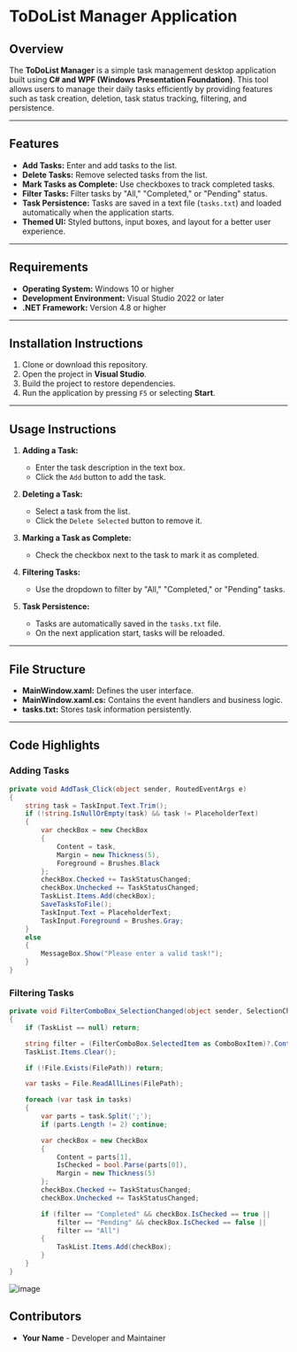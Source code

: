 # ToDoList Manager Application

## Overview
The **ToDoList Manager** is a simple task management desktop application built using **C# and WPF (Windows Presentation Foundation)**. This tool allows users to manage their daily tasks efficiently by providing features such as task creation, deletion, task status tracking, filtering, and persistence.

---

## Features
- **Add Tasks:** Enter and add tasks to the list.
- **Delete Tasks:** Remove selected tasks from the list.
- **Mark Tasks as Complete:** Use checkboxes to track completed tasks.
- **Filter Tasks:** Filter tasks by "All," "Completed," or "Pending" status.
- **Task Persistence:** Tasks are saved in a text file (`tasks.txt`) and loaded automatically when the application starts.
- **Themed UI:** Styled buttons, input boxes, and layout for a better user experience.

---

## Requirements
- **Operating System:** Windows 10 or higher
- **Development Environment:** Visual Studio 2022 or later
- **.NET Framework:** Version 4.8 or higher

---

## Installation Instructions
1. Clone or download this repository.
2. Open the project in **Visual Studio**.
3. Build the project to restore dependencies.
4. Run the application by pressing `F5` or selecting **Start**.

---

## Usage Instructions
1. **Adding a Task:**
    - Enter the task description in the text box.
    - Click the `Add` button to add the task.

2. **Deleting a Task:**
    - Select a task from the list.
    - Click the `Delete Selected` button to remove it.

3. **Marking a Task as Complete:**
    - Check the checkbox next to the task to mark it as completed.

4. **Filtering Tasks:**
    - Use the dropdown to filter by "All," "Completed," or "Pending" tasks.

5. **Task Persistence:**
    - Tasks are automatically saved in the `tasks.txt` file.
    - On the next application start, tasks will be reloaded.

---

## File Structure
- **MainWindow.xaml:** Defines the user interface.
- **MainWindow.xaml.cs:** Contains the event handlers and business logic.
- **tasks.txt:** Stores task information persistently.

---

## Code Highlights
### Adding Tasks
```csharp
private void AddTask_Click(object sender, RoutedEventArgs e)
{
    string task = TaskInput.Text.Trim();
    if (!string.IsNullOrEmpty(task) && task != PlaceholderText)
    {
        var checkBox = new CheckBox
        {
            Content = task,
            Margin = new Thickness(5),
            Foreground = Brushes.Black
        };
        checkBox.Checked += TaskStatusChanged;
        checkBox.Unchecked += TaskStatusChanged;
        TaskList.Items.Add(checkBox);
        SaveTasksToFile();
        TaskInput.Text = PlaceholderText;
        TaskInput.Foreground = Brushes.Gray;
    }
    else
    {
        MessageBox.Show("Please enter a valid task!");
    }
}
```

### Filtering Tasks
```csharp
private void FilterComboBox_SelectionChanged(object sender, SelectionChangedEventArgs e)
{
    if (TaskList == null) return;

    string filter = (FilterComboBox.SelectedItem as ComboBoxItem)?.Content.ToString() ?? "All";
    TaskList.Items.Clear();

    if (!File.Exists(FilePath)) return;

    var tasks = File.ReadAllLines(FilePath);

    foreach (var task in tasks)
    {
        var parts = task.Split(';');
        if (parts.Length != 2) continue;

        var checkBox = new CheckBox
        {
            Content = parts[1],
            IsChecked = bool.Parse(parts[0]),
            Margin = new Thickness(5)
        };
        checkBox.Checked += TaskStatusChanged;
        checkBox.Unchecked += TaskStatusChanged;

        if (filter == "Completed" && checkBox.IsChecked == true ||
            filter == "Pending" && checkBox.IsChecked == false ||
            filter == "All")
        {
            TaskList.Items.Add(checkBox);
        }
    }
}
```
![image](https://github.com/user-attachments/assets/15d8579f-0721-44cd-b152-d4d3e06e3391)

## Contributors
- **Your Name** - Developer and Maintainer

